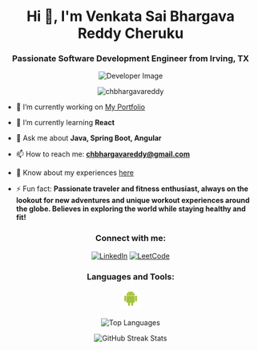 <h1 align="center">Hi 👋, I'm Venkata Sai Bhargava Reddy Cheruku</h1>
<h3 align="center">Passionate Software Development Engineer from Irving, TX</h3>

<p align="center">
  <img src="https://avatars.githubusercontent.com/u/76617489?v=4" alt="Developer Image" width="200" height="200" />
</p>

<p align="center">
  <img src="https://komarev.com/ghpvc/?username=chbhargavareddy&label=Profile%20views&color=0e75b6&style=flat" alt="chbhargavareddy" />
</p>

- 🔭 I’m currently working on [My Portfolio](https://github.com/chbhargavareddy/My-Portfolio)

- 🌱 I’m currently learning **React**

- 💬 Ask me about **Java, Spring Boot, Angular**

- 📫 How to reach me: **chbhargavareddy@gmail.com**

- 📄 Know about my experiences [here](https://docs.google.com/document/d/1gzLmNdf9_oRd0vdb_OBgo3r5poZBfjhzdOa5LoSC9b0/edit)

- ⚡ Fun fact: **Passionate traveler and fitness enthusiast, always on the lookout for new adventures and unique workout experiences around the globe. Believes in exploring the world while staying healthy and fit!**

<h3 align="center">Connect with me:</h3>
<p align="center">
  <a href="https://www.linkedin.com/in/chbhargavareddy/" target="_blank"><img src="https://raw.githubusercontent.com/rahuldkjain/github-profile-readme-generator/master/src/images/icons/Social/linked-in-alt.svg" alt="LinkedIn" width="40" height="40" /></a>
  <a href="https://leetcode.com/bhargavareddy123/" target="_blank"><img src="https://raw.githubusercontent.com/rahuldkjain/github-profile-readme-generator/master/src/images/icons/Social/leet-code.svg" alt="LeetCode" width="40" height="40" /></a>
</p>

<h3 align="center">Languages and Tools:</h3>
<p align="center">
  <img src="https://raw.githubusercontent.com/devicons/devicon/master/icons/android/android-original-wordmark.svg" alt="Android" width="40" height="40"/>
  <!-- Add more icons for your languages and tools here -->
</p>

<p align="center">
  <img src="https://github-readme-stats.vercel.app/api/top-langs?username=chbhargavareddy&show_icons=true&locale=en&layout=compact" alt="Top Languages" />
</p>

<p align="center">
  <img src="https://github-readme-streak-stats.herokuapp.com/?user=chbhargavareddy" alt="GitHub Streak Stats" />
</p>
